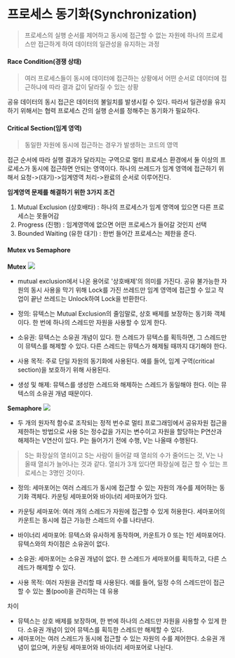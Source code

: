 # 프로세스 동기화(Synchronization)
> 프로세스의 실행 순서를 제어하고 동시에 접근할 수 없는 자원에 하나의 프로세스만 접근하게 하여 데이터의 일관성을 유지하는 과정

#### Race Condition(경쟁 상태)
> 여러 프로세스들이 동시에 데이터에 접근하는 상황에서 어떤 순서로 데이터에 접근하냐에 따라 결과 값이 달라질 수 있는 상황

공유 데이터의 동시 접근은 데이터의 불일치를 발생시킬 수 있다.
따라서 일관성을 유지하기 위해서는 협력 프로세스 간의 실행 순서를 정해주는 동기화가 필요하다.

#### Critical Section(임계 영역)
> 동일한 자원에 동시에 접근하는 경우가 발생하는 코드의 영역

접근 순서에 따라 실행 결과가 달라지는 구역으로 멀티 프로세스 환경에서 둘 이상의 프로세스가 동시에 접근하면 안되는 영역이다.
하나의 쓰레드가 임계 영역에 접근하기 위해서 요청->(대기)->임계영역 처리->완료의 순서로 이루어진다.

**임계영역 문제를 해결하기 위한 3가지 조건**
1. Mutual Exclusion (상호배타) : 하나의 프로세스가 임계 영역에 있으면 다른 프로세스는 못들어감
2. Progress (진행) : 임계영역에 없으면 어떤 프로세스가 들어갈 것인지 선택
3. Bounded Waiting (유한 대기) : 한번 들어간 프로세스는 제한을 준다.

#### Mutex vs Semaphore
**Mutex**
![](https://velog.velcdn.com/images/i-am-jiwon/post/7dd7ff45-87d2-4327-8fff-7f91a2463735/image.png)

- mutual exclusion에서 나온 용어로 '상호배제'의 의미를 가진다.
공유 불가능한 자원의 동시 사용을 막기 위해 Lock를 가진 쓰레드만 임계 영역에 접근할 수 있고 작업이 끝난 쓰레드는 Unlock하여 Lock을 반환한다.

- 정의: 뮤텍스는 Mutual Exclusion의 줄임말로, 상호 배제를 보장하는 동기화 객체이다. 한 번에 하나의 스레드만 자원을 사용할 수 있게 한다.

- 소유권: 뮤텍스는 소유권 개념이 있다. 한 스레드가 뮤텍스를 획득하면, 그 스레드만이 뮤텍스를 해제할 수 있다. 다른 스레드는 뮤텍스가 해제될 때까지 대기해야 한다.

- 사용 목적: 주로 단일 자원의 동기화에 사용된다. 예를 들어, 임계 구역(critical section)을 보호하기 위해 사용된다.

- 생성 및 해제: 뮤텍스를 생성한 스레드와 해제하는 스레드가 동일해야 한다. 이는 뮤텍스의 소유권 개념 때문이다.

**Semaphore**
![](https://velog.velcdn.com/images/i-am-jiwon/post/1a86dc7c-06d5-440e-bb5c-dcff04943c6d/image.png)

- 두 개의 원자적 함수로 조작되는 정적 번수로 멀티 프로그래밍에서 공유자원 접근을 제한하는 방법으로 사용
S는 정수값을 가지는 변수이고 자원을 할당하는 P연산과 해제하는 V연산이 있다.
P는 들어가기 전에 수행, V는 나올때 수행된다. 
> S는 화장실의 열쇠이고 S는 사람이 들어갈 때 열쇠의 수가 줄어드는 것, V는 나올때 열쇠가 늘어나는 것과 같다.
열쇠가 3개 있다면 화장실에 접근 할 수 있는 프로세스는 3명인 것이다.

- 정의: 세마포어는 여러 스레드가 동시에 접근할 수 있는 자원의 개수를 제어하는 동기화 객체다. 카운팅 세마포어와 바이너리 세마포어가 있다.

- 카운팅 세마포어: 여러 개의 스레드가 자원에 접근할 수 있게 허용한다. 세마포어의 카운트는 동시에 접근 가능한 스레드의 수를 나타낸다.

- 바이너리 세마포어: 뮤텍스와 유사하게 동작하며, 카운트가 0 또는 1인 세마포어다. 뮤텍스와의 차이점은 소유권이 없다.

- 소유권: 세마포어는 소유권 개념이 없다. 한 스레드가 세마포어를 획득하고, 다른 스레드가 해제할 수 있다.

- 사용 목적: 여러 자원을 관리할 때 사용된다. 예를 들어, 일정 수의 스레드만이 접근할 수 있는 풀(pool)을 관리하는 데 유용

차이
- 뮤텍스는 상호 배제를 보장하며, 한 번에 하나의 스레드만 자원을 사용할 수 있게 한다. 소유권 개념이 있어 뮤텍스를 획득한 스레드만 해제할 수 있다.
- 세마포어는 여러 스레드가 동시에 접근할 수 있는 자원의 수를 제어한다. 소유권 개념이 없으며, 카운팅 세마포어와 바이너리 세마포어로 나뉜다.
